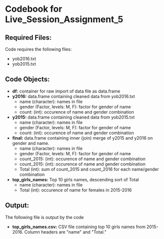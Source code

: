# Codebook for Live_Session_Assignment_5

## Required Files:

Code requires the following files:

* yob2016.txt
* yob2015.txt

## Code Objects:

* **df:** container for raw import of data file as data.frame
* **y2016:** data.frame containing cleaned data from yob2016.txt
  - name (character): names in file
  - gender (Factor, levels: M, F): factor for gender of name
  - count: (int): occurence of name and gender combination
* **y2015:** data.frame containing cleaned data from yob2015.txt
  - name (character): names in file
  - gender (Factor, levels: M, F): factor for gender of name
  - count: (int): occurence of name and gender combination
* **final:** data.frame containing inner (join) merge of y2015 and y2016 on gender and name.
  - name (character): names in file
  - gender (Factor, levels: M, F): factor for gender of name
  - count_2015: (int): occurence of name and gender combination
  - count_2015: (int): occurence of name and gender combination
  - Total (int): sum of count_2015 and count_2016 for each name/gender combination
* **top_girls_names:** Top 10 girls names, descending sort of Total
  - name (character): names in file
  - Total (int): occurence of name for females in 2015-2016

## Output:

The following file is output by the code

* **top_girls_names.csv:** CSV file containing top 10 girls names from 2015-2016. Column headers are "name" and "Total."
